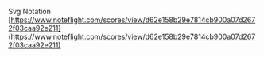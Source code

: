
Svg Notation [https://www.noteflight.com/scores/view/d62e158b29e7814cb900a07d2672f03caa92e211](https://www.noteflight.com/scores/view/d62e158b29e7814cb900a07d2672f03caa92e211)
